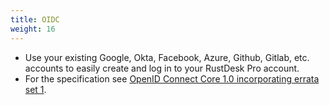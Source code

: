 ```yaml
---
title: OIDC
weight: 16
---
```


- Use your existing Google, Okta, Facebook, Azure, Github, Gitlab, etc. accounts to easily create and log in to your RustDesk Pro account.
- For the specification see [OpenID Connect Core 1.0 incorporating errata set 1](https://openid.net/specs/openid-connect-core-1_0.html).
